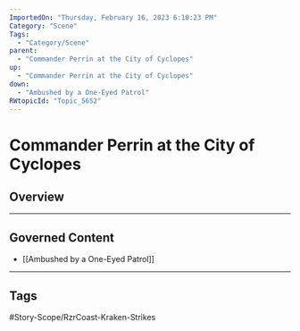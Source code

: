 ```yaml
---
ImportedOn: "Thursday, February 16, 2023 6:10:23 PM"
Category: "Scene"
Tags:
  - "Category/Scene"
parent:
  - "Commander Perrin at the City of Cyclopes"
up:
  - "Commander Perrin at the City of Cyclopes"
down:
  - "Ambushed by a One-Eyed Patrol"
RWtopicId: "Topic_5652"
---
```

# Commander Perrin at the City of Cyclopes
## Overview
---
## Governed Content
- [[Ambushed by a One-Eyed Patrol]]


---
## Tags
#Story-Scope/RzrCoast-Kraken-Strikes

